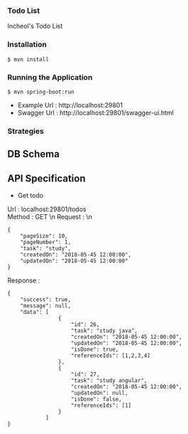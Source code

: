 ### Todo List
Incheol's Todo List

### Installation
```
$ mvn install
```

### Running the Application
```
$ mvn spring-boot:run
```

- Example Url : http://localhost:29801
- Swagger Url : http://localhost:29801/swagger-ui.html

### Strategies

## DB Schema

## API Specification

- Get todo

Url : localhost:29801/todos <br />
Method : GET \n
Request : \n
```
{
	"pageSize": 10,
	"pageNumber": 1,
	"task": "study",
	"createdOn": "2018-05-45 12:00:00",
	"updatedOn": "2018-05-45 12:00:00"
}
```
Response :
```
{
	"success": true,
	"message": null,
	"data": [
				{
					"id": 26,
					"task": "study java",
					"createdOn": "2018-05-45 12:00:00",
					"updatedOn": "2018-05-45 12:00:00",
					"isDone": true,
					"referenceIds": [1,2,3,4]
				},
				{
					"id": 27,
					"task": "study angular",
					"createdOn": "2018-05-45 12:00:00",
					"updatedOn": null,
					"isDone": false,
					"referenceIds": [1]
				}
			]
}
```











